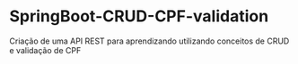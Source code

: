 # SpringBoot-CRUD-CPF-validation
Criação de uma API REST para aprendizando utilizando conceitos de CRUD e validação de CPF
